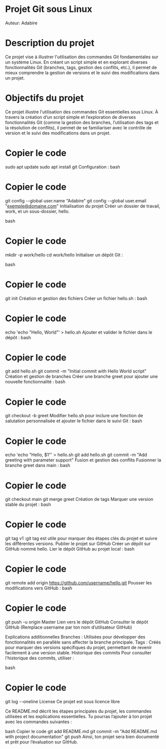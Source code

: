 # Projet Git sous Linux

Auteur:
Adabire 
# Description du projet

Ce projet vise à illustrer l'utilisation des commandes Git fondamentales sur un système Linux. En créant un script simple et en explorant diverses fonctionnalités Git (branches, tags, gestion des conflits, etc.), il permet de mieux comprendre la gestion de versions et le suivi des modifications dans un projet.

# Objectifs du projet

Ce projet illustre l'utilisation des commandes Git essentielles sous Linux. À travers la création d’un script simple et l’exploration de diverses fonctionnalités Git (comme la gestion des branches, l’utilisation des tags et la résolution de conflits), il permet de se familiariser avec le contrôle de version et le suivi des modifications dans un projet.
# Copier le code
sudo apt update
sudo apt install git
Configuration :
bash
# Copier le code
git config --global user.name "Adabire"
git config --global user.email "exemple@domaine.com"
Initialisation du projet
Créer un dossier de travail, work, et un sous-dossier, hello.

bash
# Copier le code
mkdir -p work/hello
cd work/hello
Initialiser un dépôt Git :

bash
# Copier le code
git init
Création et gestion des fichiers
Créer un fichier hello.sh :
bash
# Copier le code
echo 'echo "Hello, World"' > hello.sh
Ajouter et valider le fichier dans le dépôt :
bash
# Copier le code
git add hello.sh
git commit -m "Initial commit with Hello World script"
Création et gestion de branches
Créer une branche greet pour ajouter une nouvelle fonctionnalité :
bash
# Copier le code
git checkout -b greet
Modifier hello.sh pour inclure une fonction de salutation personnalisée et ajouter le fichier dans le suivi Git :
bash
# Copier le code
echo 'echo "Hello, $1"' > hello.sh
git add hello.sh
git commit -m "Add greeting with parameter support"
Fusion et gestion des conflits
Fusionner la branche greet dans main :
bash
# Copier le code
git checkout main
git merge greet
Création de tags
Marquer une version stable du projet :
bash
# Copier le code
git tag v1 :git tag est utile pour marquer des étapes clés du projet et suivre les différentes versions.
Publier le projet sur GitHub
Créer un dépôt sur GitHub nommé hello.
Lier le dépôt GitHub au projet local :
bash
# Copier le code
git remote add origin https://github.com/username/hello.git
Pousser les modifications vers GitHub :
bash
# Copier le code
git push -u origin Master
Lien vers le dépôt GitHub
Consulter le dépôt GitHub (Remplace username par ton nom d’utilisateur GitHub)

Explications additionnelles
Branches : Utilisées pour développer des fonctionnalités en parallèle sans affecter la branche principale.
Tags : Créés pour marquer des versions spécifiques du projet, permettant de revenir facilement à une version stable.
Historique des commits
Pour consulter l'historique des commits, utiliser :

bash
# Copier le code
git log --oneline
License
Ce projet est sous licence libre 

Ce README.md décrit les étapes principales du projet, les commandes utilisées et les explications essentielles. Tu pourras l’ajouter à ton projet avec les commandes suivantes :

bash
Copier le code
git add README.md
git commit -m "Add README.md with project documentation"
git push
Ainsi, ton projet sera bien documenté et prêt pour l’évaluation sur GitHub.
